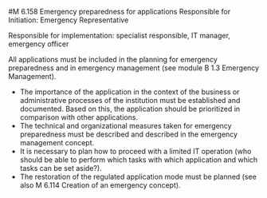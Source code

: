 #M 6.158 Emergency preparedness for applications
Responsible for Initiation: Emergency Representative

Responsible for implementation: specialist responsible, IT manager, emergency officer

All applications must be included in the planning for emergency preparedness and in emergency management (see module B 1.3 Emergency Management).

* The importance of the application in the context of the business or administrative processes of the institution must be established and documented. Based on this, the application should be prioritized in comparison with other applications.
* The technical and organizational measures taken for emergency preparedness must be described and described in the emergency management concept.
* It is necessary to plan how to proceed with a limited IT operation (who should be able to perform which tasks with which application and which tasks can be set aside?).
* The restoration of the regulated application mode must be planned (see also M 6.114 Creation of an emergency concept).




